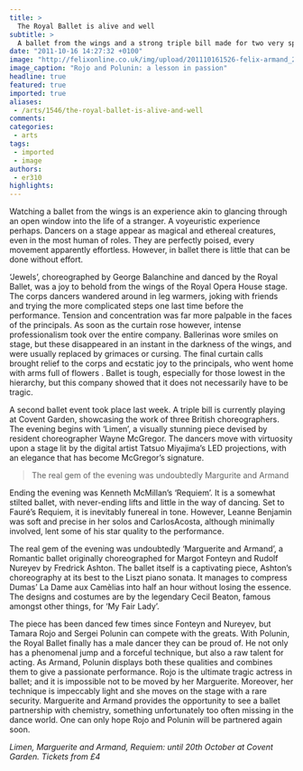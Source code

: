 ```yaml
---
title: >
  The Royal Ballet is alive and well
subtitle: >
  A ballet from the wings and a strong triple bill made for two very special evenings at Covent Garden. Dance in Britain is going strong
date: "2011-10-16 14:27:32 +0100"
image: "http://felixonline.co.uk/img/upload/201110161526-felix-armand_2024074b.jpg"
image_caption: "Rojo and Polunin: a lesson in passion"
headline: true
featured: true
imported: true
aliases:
 - /arts/1546/the-royal-ballet-is-alive-and-well
comments:
categories:
 - arts
tags:
 - imported
 - image
authors:
 - er310
highlights:
---
```


Watching a ballet from the wings is an experience akin to glancing through an open window into the life of a stranger. A voyeuristic experience perhaps. Dancers on a stage appear as magical and ethereal creatures, even in the most human of roles. They are perfectly poised, every movement apparently effortless. However, in ballet there is little that can be done without effort.

‘Jewels’, choreographed by George Balanchine and danced by the Royal Ballet, was a joy to behold from the wings of the Royal Opera House stage. The corps dancers wandered around in leg warmers, joking with friends and trying the more complicated steps one last time before the performance. Tension and concentration was far more palpable in the faces of the principals. As soon as the curtain rose however, intense professionalism took over the entire company. Ballerinas wore smiles on stage, but these disappeared in an instant in the darkness of the wings, and were usually replaced by grimaces or cursing. The final curtain calls brought relief to the corps and ecstatic joy to the principals, who went home with arms full of flowers . Ballet is tough, especially for those lowest in the hierarchy, but this company showed that it does not necessarily have to be tragic.

A second ballet event took place last week. A triple bill is currently playing at Covent Garden, showcasing the work of three British choreographers. The evening begins with ‘Limen’, a visually stunning piece devised by resident choreographer Wayne McGregor. The dancers move with virtuosity upon a stage lit by the digital artist Tatsuo Miyajima’s LED projections, with an elegance that has become McGregor’s signature.

> The real gem of the evening was undoubtedly Margurite and Armand

Ending the evening was Kenneth McMillan’s ‘Requiem’. It is a somewhat stilted ballet, with never-ending lifts and little in the way of dancing. Set to Fauré’s Requiem, it is inevitably funereal in tone. However, Leanne Benjamin was soft and precise in her solos and CarlosAcosta, although minimally involved, lent some of his star quality to the performance.

The real gem of the evening was undoubtedly ‘Marguerite and Armand’, a Romantic ballet originally choreographed for Margot Fonteyn and Rudolf Nureyev by Fredrick Ashton. The ballet itself is a captivating piece, Ashton’s choreography at its best to the Liszt piano sonata. It manages to compress Dumas’ La Dame aux Camèlias into half an hour without losing the essence. The designs and costumes are by the legendary Cecil Beaton, famous amongst other things, for ‘My Fair Lady’.

The piece has been danced few times since Fonteyn and Nureyev, but Tamara Rojo and Sergei Polunin can compete with the greats. With Polunin, the Royal Ballet finally has a male dancer they can be proud of. He not only has a phenomenal jump and a forceful technique, but also a raw talent for acting. As Armand, Polunin displays both these qualities and combines them to give a passionate performance. Rojo is the ultimate tragic actress in ballet; and it is impossible not to be moved by her Marguerite. Moreover, her technique is impeccably light and she moves on the stage with a rare security. Marguerite and Armand provides the opportunity to see a ballet partnership with chemistry, something unfortunately too often missing in the dance world. One can only hope Rojo and Polunin will be partnered again soon.

_Limen, Marguerite and Armand, Requiem: until 20th October at Covent Garden. Tickets from £4_
